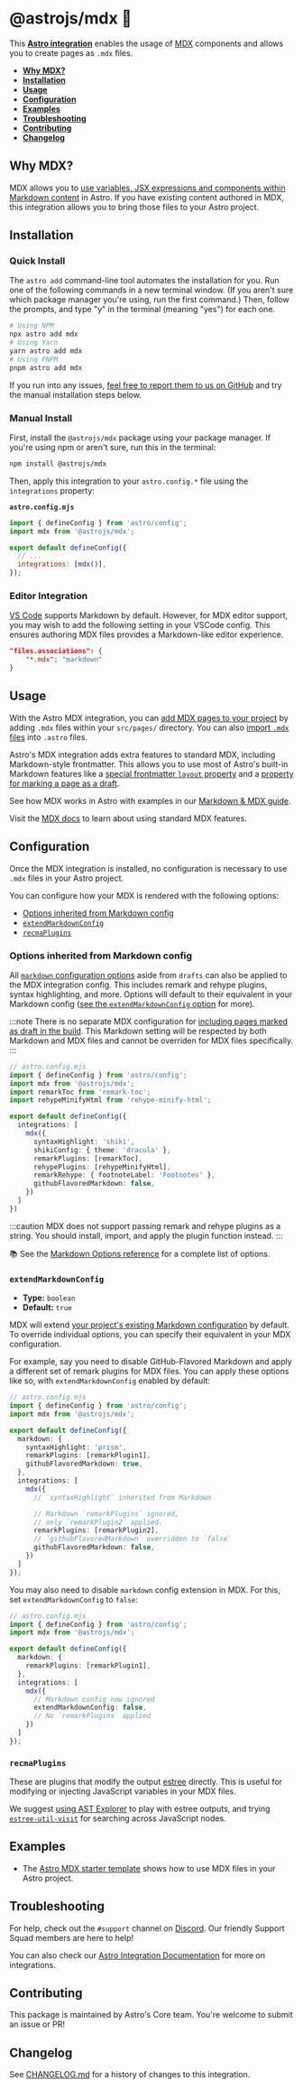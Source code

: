 # @astrojs/mdx 📝

This **[Astro integration][astro-integration]** enables the usage of [MDX](https://mdxjs.com/) components and allows you to create pages as `.mdx` files.

- <strong>[Why MDX?](#why-mdx)</strong>
- <strong>[Installation](#installation)</strong>
- <strong>[Usage](#usage)</strong>
- <strong>[Configuration](#configuration)</strong>
- <strong>[Examples](#examples)</strong>
- <strong>[Troubleshooting](#troubleshooting)</strong>
- <strong>[Contributing](#contributing)</strong>
- <strong>[Changelog](#changelog)</strong>

## Why MDX?

MDX allows you to [use variables, JSX expressions and components within Markdown content](https://docs.astro.build/en/guides/markdown-content/#mdx-only-features) in Astro. If you have existing content authored in MDX, this integration allows you to bring those files to your Astro project.

## Installation

### Quick Install

The `astro add` command-line tool automates the installation for you. Run one of the following commands in a new terminal window. (If you aren't sure which package manager you're using, run the first command.) Then, follow the prompts, and type "y" in the terminal (meaning "yes") for each one.

```sh
# Using NPM
npx astro add mdx
# Using Yarn
yarn astro add mdx
# Using PNPM
pnpm astro add mdx
```

If you run into any issues, [feel free to report them to us on GitHub](https://github.com/withastro/astro/issues) and try the manual installation steps below.

### Manual Install

First, install the `@astrojs/mdx` package using your package manager. If you're using npm or aren't sure, run this in the terminal:

```sh
npm install @astrojs/mdx
```

Then, apply this integration to your `astro.config.*` file using the `integrations` property:

**`astro.config.mjs`**

```js
import { defineConfig } from 'astro/config';
import mdx from '@astrojs/mdx';

export default defineConfig({
  // ...
  integrations: [mdx()],
});
```

### Editor Integration

[VS Code](https://code.visualstudio.com/) supports Markdown by default. However, for MDX editor support, you may wish to add the following setting in your VSCode config. This ensures authoring MDX files provides a Markdown-like editor experience.

```json title=".vscode/settings.json"
"files.associations": {
    "*.mdx": "markdown"
}
```

## Usage

With the Astro MDX integration, you can [add MDX pages to your project](/en/guides/markdown-content/#markdown-and-mdx-pages) by adding `.mdx` files within your `src/pages/` directory. You can also [import `.mdx` files](https://docs.astro.build/en/guides/markdown-content/#importing-markdown) into `.astro` files. 

Astro's MDX integration adds extra features to standard MDX, including Markdown-style frontmatter. This allows you to use most of Astro's built-in Markdown features like a [special frontmatter `layout` property](https://docs.astro.build/en/guides/markdown-content/#frontmatter-layout) and a [property for marking a page as a draft](https://docs.astro.build/en/guides/markdown-content/#draft-pages).

See how MDX works in Astro with examples in our [Markdown & MDX guide](https://docs.astro.build/en/guides/markdown-content/).

Visit the [MDX docs](https://mdxjs.com/docs/what-is-mdx/) to learn about using standard MDX features.

## Configuration

Once the MDX integration is installed, no configuration is necessary to use `.mdx` files in your Astro project.

You can configure how your MDX is rendered with the following options:

- [Options inherited from Markdown config](#options-inherited-from-markdown-config)
- [`extendMarkdownConfig`](#extendmarkdownconfig)
- [`recmaPlugins`](#recmaplugins)

### Options inherited from Markdown config

All [`markdown` configuration options](https://docs.astro.build/en/reference/configuration-reference/#markdown-options) aside from `drafts` can also be applied to the MDX integration config. This includes remark and rehype plugins, syntax highlighting, and more. Options will default to their equivalent in your Markdown config ([see the `extendMarkdownConfig` option](#extendmarkdownconfig) for more).

:::note
There is no separate MDX configuration for [including pages marked as draft in the build](https://docs.astro.build/en/reference/configuration-reference/#markdowndrafts). This Markdown setting will be respected by both Markdown and MDX files and cannot be overriden for MDX files specifically.
:::

```ts
// astro.config.mjs
import { defineConfig } from 'astro/config';
import mdx from '@astrojs/mdx';
import remarkToc from 'remark-toc';
import rehypeMinifyHtml from 'rehype-minify-html';

export default defineConfig({
  integrations: [
    mdx({
      syntaxHighlight: 'shiki',
      shikiConfig: { theme: 'dracula' },
      remarkPlugins: [remarkToc],
      rehypePlugins: [rehypeMinifyHtml],
      remarkRehype: { footnoteLabel: 'Footnotes' },
      githubFlavoredMarkdown: false,
    })
  ]
})
```

:::caution
MDX does not support passing remark and rehype plugins as a string. You should install, import, and apply the plugin function instead.
:::

📚 See the [Markdown Options reference](https://docs.astro.build/en/reference/configuration-reference/#markdown-options) for a complete list of options.

### `extendMarkdownConfig`

- **Type:** `boolean`
- **Default:** `true`

MDX will extend [your project's existing Markdown configuration](https://docs.astro.build/en/reference/configuration-reference/#markdown-options) by default. To override individual options, you can specify their equivalent in your MDX configuration.

For example, say you need to disable GitHub-Flavored Markdown and apply a different set of remark plugins for MDX files. You can apply these options like so, with `extendMarkdownConfig` enabled by default:

```ts
// astro.config.mjs
import { defineConfig } from 'astro/config';
import mdx from '@astrojs/mdx';

export default defineConfig({
  markdown: {
    syntaxHighlight: 'prism',
    remarkPlugins: [remarkPlugin1],
    githubFlavoredMarkdown: true,
  },
  integrations: [
    mdx({
      // `syntaxHighlight` inherited from Markdown

      // Markdown `remarkPlugins` ignored,
      // only `remarkPlugin2` applied.
      remarkPlugins: [remarkPlugin2],
      // `githubFlavoredMarkdown` overridden to `false`
      githubFlavoredMarkdown: false,
    })
  ]
});
```

You may also need to disable `markdown` config extension in MDX. For this, set `extendMarkdownConfig` to `false`:

```ts
// astro.config.mjs
import { defineConfig } from 'astro/config';
import mdx from '@astrojs/mdx';

export default defineConfig({
  markdown: {
    remarkPlugins: [remarkPlugin1],
  },
  integrations: [
    mdx({
      // Markdown config now ignored
      extendMarkdownConfig: false,
      // No `remarkPlugins` applied
    })
  ]
});
```

### `recmaPlugins`

These are plugins that modify the output [estree](https://github.com/estree/estree) directly. This is useful for modifying or injecting JavaScript variables in your MDX files.

We suggest [using AST Explorer](https://astexplorer.net/) to play with estree outputs, and trying [`estree-util-visit`](https://unifiedjs.com/explore/package/estree-util-visit/) for searching across JavaScript nodes.

## Examples

*   The [Astro MDX starter template](https://github.com/withastro/astro/tree/latest/examples/with-mdx) shows how to use MDX files in your Astro project.

## Troubleshooting

For help, check out the `#support` channel on [Discord](https://astro.build/chat). Our friendly Support Squad members are here to help!

You can also check our [Astro Integration Documentation][astro-integration] for more on integrations.

## Contributing

This package is maintained by Astro's Core team. You're welcome to submit an issue or PR!

## Changelog

See [CHANGELOG.md](https://github.com/withastro/astro/tree/main/packages/integrations/mdx/CHANGELOG.md) for a history of changes to this integration.

[astro-integration]: /en/guides/integrations-guide/

[astro-ui-frameworks]: /en/core-concepts/framework-components/#using-framework-components
